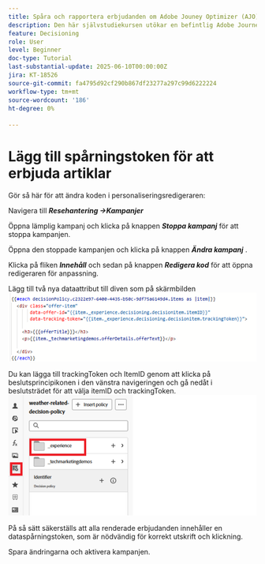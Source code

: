 ```yaml
---
title: Spåra och rapportera erbjudanden om Adobe Jouney Optimizer (AJO) som levereras via AJO Offer Decisioning
description: Den här självstudiekursen utökar en befintlig Adobe Journey Optimizer-implementering (AJO) som levererar personaliserade erbjudanden baserat på kontextuella data som temperatur. Här beskrivs hur du fångar in intrycks- och interaktionshändelser och förbereder data för rapportering i Optimizer.
feature: Decisioning
role: User
level: Beginner
doc-type: Tutorial
last-substantial-update: 2025-06-10T00:00:00Z
jira: KT-18526
source-git-commit: fa4795d92cf290b867df23277a297c99d6222224
workflow-type: tm+mt
source-wordcount: '186'
ht-degree: 0%

---
```


# Lägg till spårningstoken för att erbjuda artiklar

Gör så här för att ändra koden i personaliseringsredigeraren:

Navigera till _**Resehantering ->Kampanjer**_

Öppna lämplig kampanj och klicka på knappen _**Stoppa kampanj**_ för att stoppa kampanjen.

Öppna den stoppade kampanjen och klicka på knappen _**Ändra kampanj**_ .

Klicka på fliken _**Innehåll**_ och sedan på knappen _**Redigera kod**_ för att öppna redigeraren för anpassning.

Lägg till två nya dataattribut till diven som på skärmbilden
![tracking-token](assets/offer-item-with-tracking-code.png)

Du kan lägga till trackingToken och ItemID genom att klicka på beslutsprincipikonen i den vänstra navigeringen och gå nedåt i beslutsträdet för att välja itemID och trackingToken.
![tracking-token](assets/insert-tracking-token.png)

På så sätt säkerställs att alla renderade erbjudanden innehåller en dataspårningstoken, som är nödvändig för korrekt utskrift och klickning.

Spara ändringarna och aktivera kampanjen.

